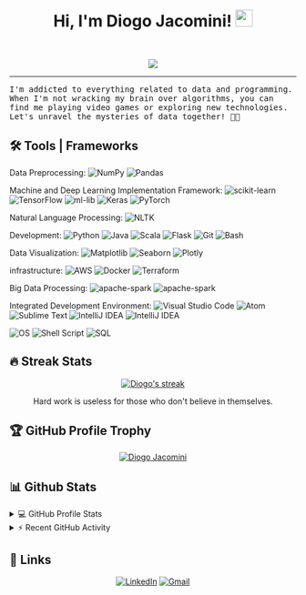 <h1 align="center">
Hi, I'm Diogo Jacomini!
  <img src="https://media.giphy.com/media/hvRJCLFzcasrR4ia7z/giphy.gif" width="30"></h1>
 <!--<img src="https://gpvc.arturio.dev/diogojacomini" alt="Profile views" align='right'/> <a href="https://github.com/diogojacomini/diogojacomini/"> </a> -->
<br/>

<!-- Typing SVG by DenverCoder1 - https://github.com/DenverCoder1/readme-typing-svg -->
<p align="center">
  <a href="https://github.com/DenverCoder1/readme-typing-svg"><img src="https://readme-typing-svg.herokuapp.com?color=%2336BCF7&center=true&lines=Data+Scientist;Data+Engineering;Always+learning+new+things"></a>
</p>
<hr/>
<samp>
I'm addicted to everything related to data and programming. When I'm not wracking my brain over algorithms, you can find me playing video games or exploring new technologies. Let's unravel the mysteries of data together! 👩‍💻
<br/>
</samp>


## 🛠️ Tools | Frameworks

Data Preprocessing: <a><img alt="NumPy" src="https://img.shields.io/badge/Numpy%20-%23013243.svg?logo=numpy&logoColor=white"></a> <a><img alt="Pandas" src="https://img.shields.io/badge/Pandas%20-%23150458.svg?logo=pandas&logoColor=white"></a>

Machine and Deep Learning Implementation Framework: <a><img alt="scikit-learn" src="https://img.shields.io/badge/scikit learn%20-%23150458.svg?logo=scikit-learn&logoColor=white"></a> <a><img alt="TensorFlow" src="https://img.shields.io/badge/TensorFlow%20-%23FF6F00.svg?logo=TensorFlow&logoColor=white"></a> <a><img alt="ml-lib" src="https://img.shields.io/badge/MLlib-21759B?logo=MLlibb&logoColor=white"></a> <a><img alt="Keras" src="https://img.shields.io/badge/Keras%20-%23D00000.svg?logo=Keras&logoColor=white"></a> <a><img alt="PyTorch" src="https://img.shields.io/badge/PyTorch%20-%2314354C.svg?logo=Pytorch"></a>

Natural Language Processing: <a><img alt="NLTK" src="https://img.shields.io/badge/-NLTK-white"></a>

Development: <a><img alt="Python" src="https://img.shields.io/badge/Python%20-%2314354C.svg?logo=python"></a> <a><img alt="Java" src="https://img.shields.io/badge/Java-%23007396.svg?logo=java&logoColor=white"></a> <a><img alt="Scala" src="https://img.shields.io/badge/Scala-%23007396.svg?logo=scala&logoColor=white"></a> <a><img alt="Flask" src="https://img.shields.io/badge/Flask%20-%2314354C.svg?logo=flask"></a> <a><img alt="Git" src="https://img.shields.io/badge/Git%20-%23F05033.svg?logo=git&logoColor=white"></a> <a><img alt="Bash" src="https://img.shields.io/badge/Bash%20-%2314354C.svg?logo=gnu-bash"></a>


Data Visualization: <a><img alt="Matplotlib" src="https://img.shields.io/badge/Matplotlib-%23007396.svg?logo=Matplotlib"></a> <a><img alt="Seaborn" src="https://img.shields.io/badge/Seaborn-%23007396.svg?logo=Seaborn"></a> <a><img alt="Plotly" src="https://img.shields.io/badge/Plotly-%23007396.svg?logo=Plotly"></a>

infrastructure: <a><img alt="AWS" src="https://img.shields.io/badge/AWS%20-%23430098.svg?logo=amazon-aws&logoColor=white"></a> <a><img alt="Docker" src="https://img.shields.io/badge/Docker%20-%23430098.svg?logo=docker"></a> <a><img alt="Terraform" src="https://img.shields.io/badge/Terraform%20-%23430098.svg?logo=terraform"></a>



Big Data Processing: <a><img alt="apache-spark" src="https://img.shields.io/badge/Spark%20-%23150458.svg?logo=apache-spark"></a> <a><img alt="apache-spark" src="https://img.shields.io/badge/MapReduce%20-%23150458.svg?logo=MapReduce"></a> 

Integrated Development Environment: <a><img alt="Visual Studio Code" src="https://img.shields.io/badge/Visual%20Studio%20Code-0078d7.svg?logo=visual-studio-code&logoColor=white"></a> <a><img alt="Atom" src="https://img.shields.io/badge/Atom-3DDC84?logo=atom&logoColor=white"></a> <a><img alt="Sublime Text" src="https://img.shields.io/badge/-Sublime%20Text-302E31?logo=sublime-text&logoColor=white"></a> <a><img alt="IntelliJ IDEA" src="https://img.shields.io/badge/IntelliJ-%23F37626.svg?logo=IntelliJ IDEA&logoColor=white"></a> <a><img alt="IntelliJ IDEA" src="https://img.shields.io/badge/PyCharm%20-%23150458.svg?logo=PyCharm"></a>


<a><img alt="OS" src="https://img.shields.io/badge/OS-Linux-informational?style=flat&logo=linux&logoColor=white&color=6aa6f8"></a> <a><img alt="Shell Script" src="https://img.shields.io/badge/-Shell Script-141E24?logo=gnu-bash&logoColor=white"></a> <a><img alt="SQL" src="https://img.shields.io/badge/SQL%20-%23025E8C.svg?logo=amazon-dynamodb&logoColor=white"></a> 

## 🔥 Streak Stats

<!-- GitHub Readme Streak Stats - https://github.com/DenverCoder1/github-readme-streak-stats -->
<p align="center">
  <a href="https://github.com/DenverCoder1/github-readme-streak-stats">
    <img title="🔥 Get streak stats for your profile at git.io/streak-stats" alt="Diogo's streak" src="https://github-readme-streak-stats.herokuapp.com/?user=diogojacomini&theme=monokai-metallian&hide_border=true"/>
  </a>
  <p align="center"> Hard work is useless for those who don't believe in themselves. </p>
</p>

## 🏆 GitHub Profile Trophy

<!-- GitHub Readme Streak Stats - https://github.com/DenverCoder1/github-readme-streak-stats -->
<p align="center">
  <a href="https://github.com/ryo-ma/github-profile-trophy">
    <img title="🔥 Get streak stats for your profile at git.io/streak-stats" alt="Diogo Jacomini" src="https://github-profile-trophy.vercel.app/?username=diogojacomini&theme=monokai"/>
  </a>
  <p/>


## 📊 Github Stats

<!-- https://github.com/anuraghazra/github-readme-stats -->
<details> 
  <summary>💻 GitHub Profile Stats</summary>
  <br/>
    <a href="https://github.com/anuraghazra/github-readme-stats"><img alt="Diogo's Github Stats" src="https://github-readme-stats.vercel.app/api?username=diogojacomini&show_icons=true&count_private=true&theme=react&hide_border=true&bg_color=1F222E&title_color=F85D7F&icon_color=F8D866" height="192px"/></a>
  <a href="https://github.com/anuraghazra/github-readme-stats"><img alt="Diogo's Top Languages" src="https://github-readme-stats.vercel.app/api/top-langs/?username=diogojacomini&langs_count=8&layout=compact&theme=react&hide_border=true&bg_color=1F222E&title_color=F85D7F&icon_color=F8D866" height="192px"/></a>
  <br/>
  <b>Note:</b> Top languages is only a metric of the languages my public code consists of and doesn't reflect experience or skill level.
</details>

<!-- https://github.com/ashutosh00710/github-readme-activity-graph -->
<details>
  <summary>⚡ Recent GitHub Activity</summary>
  <br/>
   <a href="https://github.com/ashutosh00710/github-readme-activity-graph"><img alt="Diogo's Activity Graph" src="https://github-readme-activity-graph.cyclic.app/graph?username=diogojacomini&custom_title=diogojacomini's%20Contribution%20Graph&bg_color=1F222E&color=F8D866&line=F85D7F&point=FFFFFF&hide_border=true" /></a>
  <br/>
</details>

<!-- https://github.com/sisodiya2421 -->
## 🔗 Links
<p align="center">
	<a href="https://www.linkedin.com/in/diogojacomini/" target="_blank"><img src="https://img.shields.io/badge/linkedin-0A66C2?style=for-the-badge&logo=linkedin&logoColor=white" alt="LinkedIn"/></a>
	<a href="mailto:diogo.jacomini2@gmail.com" target="_blank"><img src="https://img.shields.io/badge/gmail-0A66C2?style=for-the-badge&logo=gmail&logoColor=white" alt="Gmail"/></a>
</p>


<!-- ## ☕ Support
<p align="center"><a href="https://www.buymeacoffee.com/diogojacomini" target="_blank"> <img align="center" src="https://cdn.buymeacoffee.com/buttons/v2/default-yellow.png" height="30" width="130" alt="diogojacomini" /></a></p><br><br> -->
